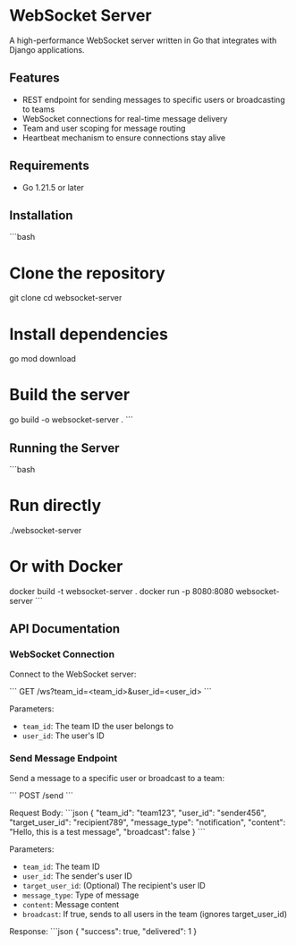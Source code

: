 # WebSocket Server

A high-performance WebSocket server written in Go that integrates with Django applications.

## Features

- REST endpoint for sending messages to specific users or broadcasting to teams
- WebSocket connections for real-time message delivery
- Team and user scoping for message routing
- Heartbeat mechanism to ensure connections stay alive

## Requirements

- Go 1.21.5 or later

## Installation

\`\`\`bash
# Clone the repository
git clone <repository-url>
cd websocket-server

# Install dependencies
go mod download

# Build the server
go build -o websocket-server .
\`\`\`

## Running the Server

\`\`\`bash
# Run directly
./websocket-server

# Or with Docker
docker build -t websocket-server .
docker run -p 8080:8080 websocket-server
\`\`\`

## API Documentation

### WebSocket Connection

Connect to the WebSocket server:

\`\`\`
GET /ws?team_id=<team_id>&user_id=<user_id>
\`\`\`

Parameters:
- `team_id`: The team ID the user belongs to
- `user_id`: The user's ID

### Send Message Endpoint

Send a message to a specific user or broadcast to a team:

\`\`\`
POST /send
\`\`\`

Request Body:
\`\`\`json
{
  "team_id": "team123",
  "user_id": "sender456",
  "target_user_id": "recipient789",
  "message_type": "notification",
  "content": "Hello, this is a test message",
  "broadcast": false
}
\`\`\`

Parameters:
- `team_id`: The team ID
- `user_id`: The sender's user ID
- `target_user_id`: (Optional) The recipient's user ID
- `message_type`: Type of message
- `content`: Message content
- `broadcast`: If true, sends to all users in the team (ignores target_user_id)

Response:
\`\`\`json
{
  "success": true,
  "delivered": 1
}
